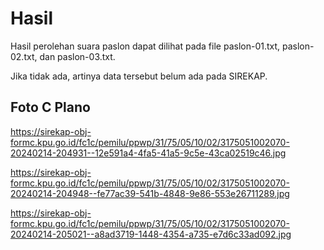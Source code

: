 # Hasil

Hasil perolehan suara paslon dapat dilihat pada file paslon-01.txt, paslon-02.txt, dan paslon-03.txt.

Jika tidak ada, artinya data tersebut belum ada pada SIREKAP.

## Foto C Plano

https://sirekap-obj-formc.kpu.go.id/fc1c/pemilu/ppwp/31/75/05/10/02/3175051002070-20240214-204931--12e591a4-4fa5-41a5-9c5e-43ca02519c46.jpg

https://sirekap-obj-formc.kpu.go.id/fc1c/pemilu/ppwp/31/75/05/10/02/3175051002070-20240214-204948--fe77ac39-541b-4848-9e86-553e26711289.jpg

https://sirekap-obj-formc.kpu.go.id/fc1c/pemilu/ppwp/31/75/05/10/02/3175051002070-20240214-205021--a8ad3719-1448-4354-a735-e7d6c33ad092.jpg
